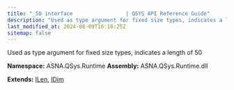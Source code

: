 ```yaml
---
title: "_50 interface                 | QSYS API Reference Guide"
description: "Used as type argument for fixed size types, indicates a length of 50  "
last_modified_at: 2024-08-09T16:18:25Z
sitemap: false
---
```


Used as type argument for fixed size types, indicates a length of 50 

**Namespace:** ASNA.QSys.Runtime
**Assembly:** ASNA.QSys.Runtime.dll

**Extends:** [ILen](/reference/runtime/qsys-runtime/i-len.html), [IDim](/reference/runtime/qsys-runtime/i-dim.html)
<br>
<br>
